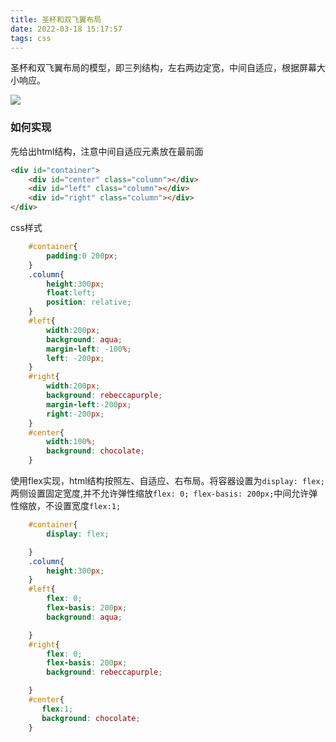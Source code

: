 ```yaml
---
title: 圣杯和双飞翼布局
date: 2022-03-18 15:17:57
tags: css
---
```


圣杯和双飞翼布局的模型，即三列结构，左右两边定宽，中间自适应，根据屏幕大小响应。

![](/images/v2-b01716cfa29a784d8a132ec99d7ef56b_b.jpg)

### 如何实现

先给出html结构，注意中间自适应元素放在最前面

```html
<div id="container">
    <div id="center" class="column"></div>
    <div id="left" class="column"></div>
    <div id="right" class="column"></div>
</div>
```

css样式

```css
    #container{
        padding:0 200px;
    }
    .column{
        height:300px;
        float:left;
        position: relative;
    }
    #left{
        width:200px;
        background: aqua;
        margin-left: -100%;
        left: -200px;
    }
    #right{
        width:200px;
        background: rebeccapurple;
        margin-left:-200px;
        right:-200px;
    }
    #center{
        width:100%;
        background: chocolate;
    }
```



使用flex实现，html结构按照左、自适应、右布局。将容器设置为`display: flex;` 两侧设置固定宽度,并不允许弹性缩放`flex: 0; flex-basis: 200px;`中间允许弹性缩放，不设置宽度`flex:1;`

```css
    #container{
        display: flex;

    }
    .column{
        height:300px;
    }
    #left{
        flex: 0;
        flex-basis: 200px;
        background: aqua;

    }
    #right{
        flex: 0;
        flex-basis: 200px;
        background: rebeccapurple;

    }
    #center{
       flex:1;
       background: chocolate;
    }
```



